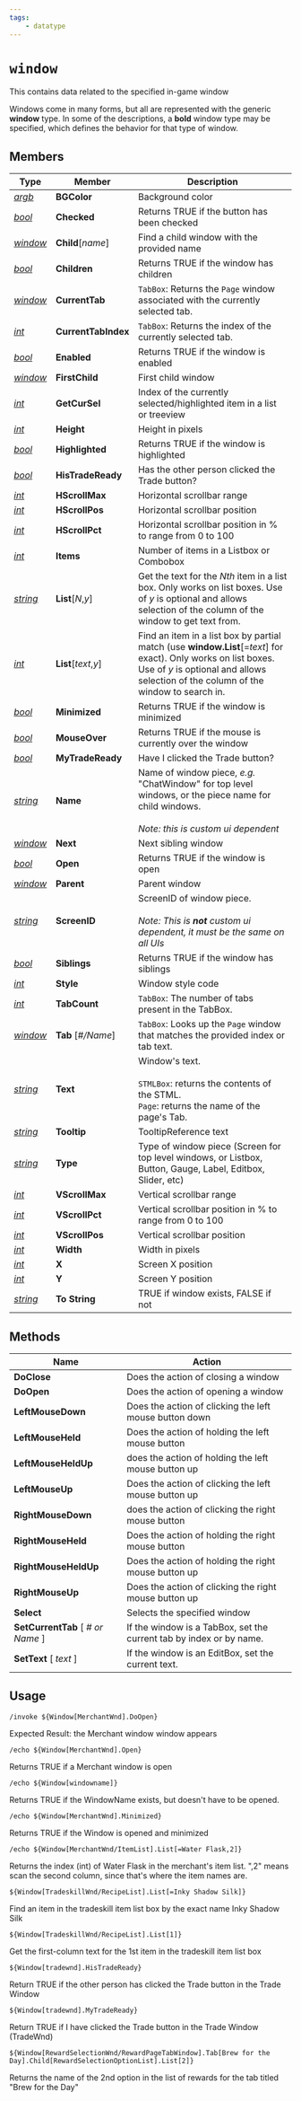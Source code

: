 ```yaml
---
tags:
    - datatype
---
```

# `window`

This contains data related to the specified in-game window

Windows come in many forms, but all are represented with the generic **window** type. In some of the descriptions, a **bold** window type may be specified, which defines the behavior for that type of window.

## Members

| **Type**                           | **Member**                      | **Description**                                                                                                                                                                                          |
| ---------------------------------- | ------------------------------- | -------------------------------------------------------------------------------------------------------------------------------------------------------------------------------------------------------- |
| [_argb_](datatype-argb.md)         | **BGColor**                     | Background color                                                                                                                                                                                         |
| [_bool_](datatype-bool.md)         | **Checked**                     | Returns TRUE if the button has been checked                                                                                                                                                              |
| [_window_](datatype-window.md)     | **Child**[_name_]               | Find a child window with the provided name                                                                                                                                                               |
| [_bool_](datatype-bool.md)         | **Children**                    | Returns TRUE if the window has children                                                                                                                                                                  |
| [_window_](datatype-window.md)     | **CurrentTab**                  | `TabBox`: Returns the `Page` window associated with the currently selected tab.                                                                                                                          |
| [_int_](datatype-int.md)           | **CurrentTabIndex**             | `TabBox`: Returns the index of the currently selected tab.                                                                                                                                               |
| [_bool_](datatype-bool.md)         | **Enabled**                     | Returns TRUE if the window is enabled                                                                                                                                                                    |
| [_window_](datatype-window.md)     | **FirstChild**                  | First child window                                                                                                                                                                                       |
| [_int_](datatype-int.md)           | **GetCurSel**                   | Index of the currently selected/highlighted item in a list or treeview                                                                                                                                   |
| [_int_](datatype-int.md)           | **Height**                      | Height in pixels                                                                                                                                                                                         |
| [_bool_](datatype-bool.md)         | **Highlighted**                 | Returns TRUE if the window is highlighted                                                                                                                                                                |
| [_bool_](datatype-bool.md)         | **HisTradeReady**               | Has the other person clicked the Trade button?                                                                                                                                                           |
| [_int_](datatype-int.md)           | **HScrollMax**                  | Horizontal scrollbar range                                                                                                                                                                               |
| [_int_](datatype-int.md)           | **HScrollPos**                  | Horizontal scrollbar position                                                                                                                                                                            |
| [_int_](datatype-int.md)           | **HScrollPct**                  | Horizontal scrollbar position in % to range from 0 to 100                                                                                                                                                |
| [_int_](datatype-int.md)           | **Items**                       | Number of items in a Listbox or Combobox                                                                                                                                                                 |
| [_string_](datatype-string.md)     | **List**[_N_,_y_]               | Get the text for the _Nth_ item in a list box. Only works on list boxes. Use of _y_ is optional and allows selection of the column of the window to get text from.                                       |
| [_int_](datatype-int.md)           | **List**[_text_,_y_]            | Find an item in a list box by partial match (use **window.List**[=_text_] for exact). Only works on list boxes. Use of _y_ is optional and allows selection of the column of the window to search in.    |
| [_bool_](datatype-bool.md)         | **Minimized**                   | Returns TRUE if the window is minimized                                                                                                                                                                  |
| [_bool_](datatype-bool.md)         | **MouseOver**                   | Returns TRUE if the mouse is currently over the window                                                                                                                                                   |
| [_bool_](datatype-bool.md)         | **MyTradeReady**                | Have I clicked the Trade button?                                                                                                                                                                         |
| [_string_](datatype-string.md)     | **Name**                        | Name of window piece, _e.g._ "ChatWindow" for top level windows, or the piece name for child windows.<br/><br/>_Note: this is custom ui dependent_                                                       |
| [_window_](datatype-window.md)     | **Next**                        | Next sibling window                                                                                                                                                                                      |
| [_bool_](datatype-bool.md)         | **Open**                        | Returns TRUE if the window is open                                                                                                                                                                       |
| [_window_](datatype-window.md)     | **Parent**                      | Parent window                                                                                                                                                                                            |
| [_string_](datatype-string.md)     | **ScreenID**                    | ScreenID of window piece.<br/><br/>_Note: This is **not** custom ui dependent, it must be the same on all UIs_                                                                                           |
| [_bool_](datatype-bool.md)         | **Siblings**                    | Returns TRUE if the window has siblings                                                                                                                                                                  |
| [_int_](datatype-int.md)           | **Style**                       | Window style code                                                                                                                                                                                        |
| [_int_](datatype-int.md)           | **TabCount**                    | `TabBox`: The number of tabs present in the TabBox.                                                                                                                                                      |
| [_window_](datatype-window.md)     | **Tab** [_#/Name_]              | `TabBox`: Looks up the `Page` window that matches the provided index or tab text.                                                                                                                        |
| [_string_](datatype-string.md)     | **Text**                        | Window's text.<br/><br/>`STMLBox`: returns the contents of the STML.<br/>`Page`: returns the name of the page's Tab.                                                                                     |
| [_string_](datatype-string.md)     | **Tooltip**                     | TooltipReference text                                                                                                                                                                                    |
| [_string_](datatype-string.md)     | **Type**                        | Type of window piece (Screen for top level windows, or Listbox, Button, Gauge, Label, Editbox, Slider, etc)                                                                                              |
| [_int_](datatype-int.md)           | **VScrollMax**                  | Vertical scrollbar range                                                                                                                                                                                 |
| [_int_](datatype-int.md)           | **VScrollPct**                  | Vertical scrollbar position in % to range from 0 to 100                                                                                                                                                  |
| [_int_](datatype-int.md)           | **VScrollPos**                  | Vertical scrollbar position                                                                                                                                                                              |
| [_int_](datatype-int.md)           | **Width**                       | Width in pixels                                                                                                                                                                                          |
| [_int_](datatype-int.md)           | **X**                           | Screen X position                                                                                                                                                                                        |
| [_int_](datatype-int.md)           | **Y**                           | Screen Y position                                                                                                                                                                                        |
| [_string_](datatype-string.md)     | **To String**                   | TRUE if window exists, FALSE if not                                                                                                                                                                      |

## Methods

| **Name**                            | Action                                                              |
| ----------------------------------- | ------------------------------------------------------------------- |
| **DoClose**                         | Does the action of closing a window                                 |
| **DoOpen**                          | Does the action of opening a window                                 |
| **LeftMouseDown**                   | Does the action of clicking the left mouse button down              |
| **LeftMouseHeld**                   | Does the action of holding the left mouse button                    |
| **LeftMouseHeldUp**                 | does the action of holding the left mouse button up                 |
| **LeftMouseUp**                     | Does the action of clicking the left mouse button up                |
| **RightMouseDown**                  | does the action of clicking the right mouse button                  |
| **RightMouseHeld**                  | Does the action of holding the right mouse button                   |
| **RightMouseHeldUp**                | Does the action of holding the right mouse button up                |
| **RightMouseUp**                    | Does the action of clicking the right mouse button up               |
| **Select**                          | Selects the specified window                                        |
| **SetCurrentTab** [ _# or Name_ ]   | If the window is a TabBox, set the current tab by index or by name. |
| **SetText** [ _text_ ]              | If the window is an EditBox, set the current text.                  |

## Usage

`/invoke ${Window[MerchantWnd].DoOpen}`

Expected Result: the Merchant window window appears

`/echo ${Window[MerchantWnd].Open}`

Returns TRUE if a Merchant window is open

`/echo ${Window[windowname]}`

Returns TRUE if the WindowName exists, but doesn't have to be opened.

`/echo ${Window[MerchantWnd].Minimized}`

Returns TRUE if the Window is opened and minimized

`/echo ${Window[MerchantWnd/ItemList].List[=Water Flask,2]}`

Returns the index (int) of Water Flask in the merchant's item list. ",2" means scan the second column, since that's where the item names are.

`${Window[TradeskillWnd/RecipeList].List[=Inky Shadow Silk]}`

Find an item in the tradeskill item list box by the exact name Inky Shadow Silk

`${Window[TradeskillWnd/RecipeList].List[1]}`

Get the first-column text for the 1st item in the tradeskill item list box

`${Window[tradewnd].HisTradeReady}`

Return TRUE if the other person has clicked the Trade button in the Trade Window

`${Window[tradewnd].MyTradeReady}`

Return TRUE if I have clicked the Trade button in the Trade Window (TradeWnd)

`${Window[RewardSelectionWnd/RewardPageTabWindow].Tab[Brew for the Day].Child[RewardSelectionOptionList].List[2]}`

Returns the name of the 2nd option in the list of rewards for the tab titled "Brew for the Day"

